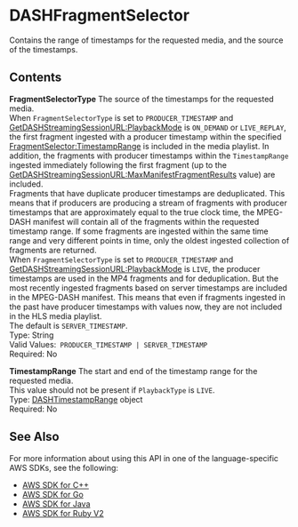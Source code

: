 # DASHFragmentSelector<a name="API_reader_DASHFragmentSelector"></a>

Contains the range of timestamps for the requested media, and the source of the timestamps\. 

## Contents<a name="API_reader_DASHFragmentSelector_Contents"></a>

 **FragmentSelectorType**   <a name="KinesisVideo-Type-reader_DASHFragmentSelector-FragmentSelectorType"></a>
The source of the timestamps for the requested media\.  
When `FragmentSelectorType` is set to `PRODUCER_TIMESTAMP` and [GetDASHStreamingSessionURL:PlaybackMode](API_reader_GetDASHStreamingSessionURL.md#KinesisVideo-reader_GetDASHStreamingSessionURL-request-PlaybackMode) is `ON_DEMAND` or `LIVE_REPLAY`, the first fragment ingested with a producer timestamp within the specified [FragmentSelector:TimestampRange](API_reader_FragmentSelector.md#KinesisVideo-Type-reader_FragmentSelector-TimestampRange) is included in the media playlist\. In addition, the fragments with producer timestamps within the `TimestampRange` ingested immediately following the first fragment \(up to the [GetDASHStreamingSessionURL:MaxManifestFragmentResults](API_reader_GetDASHStreamingSessionURL.md#KinesisVideo-reader_GetDASHStreamingSessionURL-request-MaxManifestFragmentResults) value\) are included\.   
Fragments that have duplicate producer timestamps are deduplicated\. This means that if producers are producing a stream of fragments with producer timestamps that are approximately equal to the true clock time, the MPEG\-DASH manifest will contain all of the fragments within the requested timestamp range\. If some fragments are ingested within the same time range and very different points in time, only the oldest ingested collection of fragments are returned\.  
When `FragmentSelectorType` is set to `PRODUCER_TIMESTAMP` and [GetDASHStreamingSessionURL:PlaybackMode](API_reader_GetDASHStreamingSessionURL.md#KinesisVideo-reader_GetDASHStreamingSessionURL-request-PlaybackMode) is `LIVE`, the producer timestamps are used in the MP4 fragments and for deduplication\. But the most recently ingested fragments based on server timestamps are included in the MPEG\-DASH manifest\. This means that even if fragments ingested in the past have producer timestamps with values now, they are not included in the HLS media playlist\.  
The default is `SERVER_TIMESTAMP`\.  
Type: String  
Valid Values:` PRODUCER_TIMESTAMP | SERVER_TIMESTAMP`   
Required: No

 **TimestampRange**   <a name="KinesisVideo-Type-reader_DASHFragmentSelector-TimestampRange"></a>
The start and end of the timestamp range for the requested media\.  
This value should not be present if `PlaybackType` is `LIVE`\.  
Type: [DASHTimestampRange](API_reader_DASHTimestampRange.md) object  
Required: No

## See Also<a name="API_reader_DASHFragmentSelector_SeeAlso"></a>

For more information about using this API in one of the language\-specific AWS SDKs, see the following:
+  [AWS SDK for C\+\+](https://docs.aws.amazon.com/goto/SdkForCpp/kinesis-video-reader-data-2017-09-30/DASHFragmentSelector) 
+  [AWS SDK for Go](https://docs.aws.amazon.com/goto/SdkForGoV1/kinesis-video-reader-data-2017-09-30/DASHFragmentSelector) 
+  [AWS SDK for Java](https://docs.aws.amazon.com/goto/SdkForJava/kinesis-video-reader-data-2017-09-30/DASHFragmentSelector) 
+  [AWS SDK for Ruby V2](https://docs.aws.amazon.com/goto/SdkForRubyV2/kinesis-video-reader-data-2017-09-30/DASHFragmentSelector) 